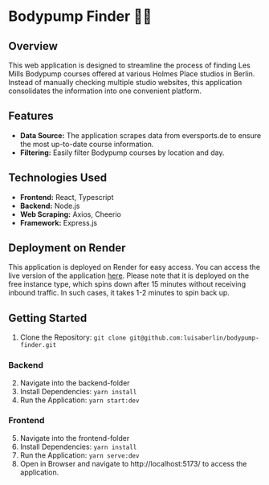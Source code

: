 # Bodypump Finder 🏋️‍♀️

## Overview

This web application is designed to streamline the process of finding Les Mills Bodypump courses offered at various Holmes Place studios in Berlin. Instead of manually checking multiple studio websites, this application consolidates the information into one convenient platform.

## Features

- **Data Source:** The application scrapes data from eversports.de to ensure the most up-to-date course information.
- **Filtering:** Easily filter Bodypump courses by location and day.

## Technologies Used

- **Frontend:** React, Typescript
- **Backend:** Node.js
- **Web Scraping:** Axios, Cheerio
- **Framework:** Express.js

## Deployment on Render

This application is deployed on Render for easy access. You can access the live version of the application [here](https://bodypump-finder-ui.onrender.com/). Please note that it is deployed on the free instance type, which spins down after 15 minutes without receiving inbound traffic. In such cases, it takes 1-2 minutes to spin back up.

## Getting Started

1. Clone the Repository: `git clone git@github.com:luisaberlin/bodypump-finder.git`

### Backend

2. Navigate into the backend-folder
3. Install Dependencies: `yarn install`
4. Run the Application: `yarn start:dev`

### Frontend

5. Navigate into the frontend-folder
6. Install Dependencies: `yarn install`
7. Run the Application: `yarn serve:dev`
8. Open in Browser and navigate to http://localhost:5173/ to access the application.
